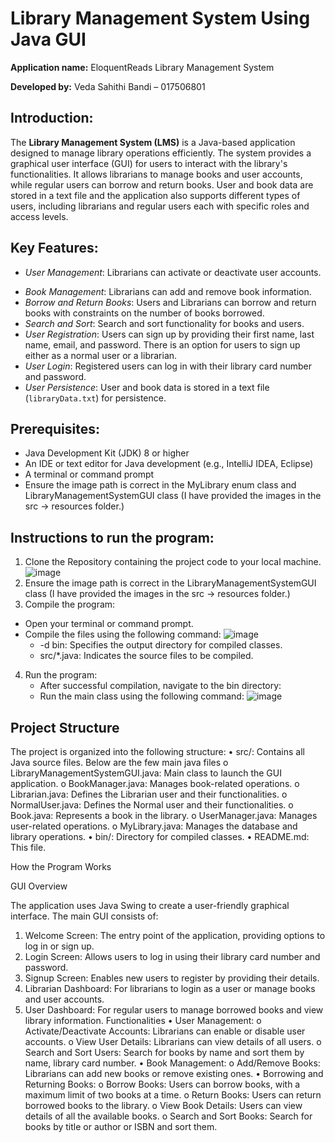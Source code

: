 # Library Management System Using Java GUI

**Application name:** EloquentReads Library Management System

**Developed by:** Veda Sahithi Bandi – 017506801

## Introduction:

The **Library Management System (LMS)** is a Java-based application designed to manage library operations efficiently. The system provides a graphical user interface (GUI) for users to interact with the library's functionalities. It allows librarians to manage books and user accounts, while regular users can borrow and return books. User and book data are stored in a text file and the application also supports different types of users, including librarians and regular users each with specific roles and access levels.

## Key Features:

- *User Management*: Librarians can activate or deactivate user accounts.
* *Book Management*: Librarians can add and remove book information.
* *Borrow and Return Books*: Users and Librarians can borrow and return books with constraints on the number of books borrowed.
* *Search and Sort*: Search and sort functionality for books and users.
* *User Registration*: Users can sign up by providing their first name, last name, email, and password. There is an option for users to sign up either as a normal user or a librarian.
* *User Login*: Registered users can log in with their library card number and password.
* *User Persistence*: User and book data is stored in a text file (`libraryData.txt`) for persistence.

## Prerequisites: 
* Java Development Kit (JDK) 8 or higher
* An IDE or text editor for Java development (e.g., IntelliJ IDEA, Eclipse)
* A terminal or command prompt
* Ensure the image path is correct in the MyLibrary enum class and LibraryManagementSystemGUI class (I have provided the images in the src → resources folder.)

## Instructions to run the program:

 1.	Clone the Repository containing the project code to your local machine.
 ![image](https://github.com/user-attachments/assets/cd474961-cb72-4e85-8368-1ca79767a7ed)
 2.	Ensure the image path is correct in the LibraryManagementSystemGUI class (I have provided the images in the src → resources folder.)
 3.	Compile the program:
* Open your terminal or command prompt.
* Compile the files using the following command:
   ![image](https://github.com/user-attachments/assets/9207f688-10b9-43da-94bd-69256c67c165)
  - -d bin: Specifies the output directory for compiled classes.
  - src/*.java: Indicates the source files to be compiled.
 4.	Run the program:
    * After successful compilation, navigate to the bin directory:
    * Run the main class using the following command:
     ![image](https://github.com/user-attachments/assets/44cc7bfd-1989-485c-b53d-bd8d030cb80c)

## Project Structure

 The project is organized into the following structure:
 •	src/: Contains all Java source files. Below are the few main java files
    o	LibraryManagementSystemGUI.java: Main class to launch the GUI application.
    o	BookManager.java: Manages book-related operations.
    o	Librarian.java: Defines the Librarian user and their functionalities.
    o	NormalUser.java: Defines the Normal user and their functionalities.
    o	Book.java: Represents a book in the library.
    o	UserManager.java: Manages user-related operations.
    o	MyLibrary.java: Manages the database and library operations.
 •	bin/: Directory for compiled classes.
 •	README.md: This file.

How the Program Works

GUI Overview

The application uses Java Swing to create a user-friendly graphical interface. The main GUI consists of:
 1.	Welcome Screen: The entry point of the application, providing options to log in or sign up.
 2.	Login Screen: Allows users to log in using their library card number and password.
 3.	Signup Screen: Enables new users to register by providing their details.
 4.	Librarian Dashboard: For librarians to login as a user or manage books and user accounts.
 5.	User Dashboard: For regular users to manage borrowed books and view library information.
Functionalities
 •	User Management:
 o	Activate/Deactivate Accounts: Librarians can enable or disable user accounts.
 o	View User Details: Librarians can view details of all users.
 o	Search and Sort Users: Search for books by name and sort them by name, library card number.
 •	Book Management:
 o	Add/Remove Books: Librarians can add new books or remove existing ones.
 •	Borrowing and Returning Books:
 o	Borrow Books: Users can borrow books, with a maximum limit of two books at a time.
 o	Return Books: Users can return borrowed books to the library.
 o	View Book Details: Users can view details of all the available books.
 o	Search and Sort Books: Search for books by title or author or ISBN and sort them.



